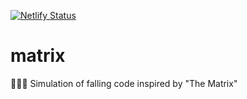 [![Netlify Status](https://api.netlify.com/api/v1/badges/a9ad4625-f606-4a3f-bfa6-33c4026cd570/deploy-status)](https://app.netlify.com/sites/compassionate-ardinghelli-37c4aa/deploys)

# matrix

👨‍💻💊 Simulation of falling code inspired by "The Matrix"
